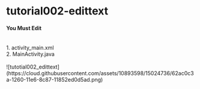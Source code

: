 # tutorial002-edittext

<h4>You Must Edit</h4>

<br>
1. activity_main.xml <br>
2. MainActivity.java <br>

<br>
![tutotial002_edittext](https://cloud.githubusercontent.com/assets/10893598/15024736/62ac0c3a-1260-11e6-8c87-11852ed0d5ad.png)
